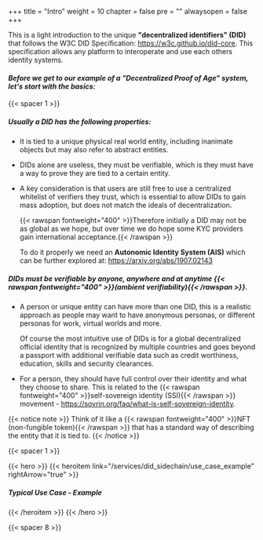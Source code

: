 


+++
title = "Intro"
weight = 10
chapter = false
pre = ""
alwaysopen = false
+++

This is a light introduction to the unique **"decentralized identifiers" (DID)** that follows the W3C DID Specification: https://w3c.github.io/did-core. 
This specification allows any platform to interoperate and use each others identity systems.

#### *Before we get to our example of a "Decentralized Proof of Age" system, let's start with the basics:*

{{< spacer 1 >}}

##### Usually a DID has the following properties:

- It is tied to a unique physical real world entity, including inanimate objects but may also refer to abstract entities.

- DIDs alone are useless, they must be verifiable, which is they must have a way to prove they are tied to a certain entity.
    
- A key consideration is that users are still free to use a centralized whitelist of verifiers they trust, which is essential to 
    allow DIDs to gain mass adoption, but does not match the ideals of decentralization.
    
    {{< rawspan fontweight="400" >}}Therefore initially a DID may not be as global as we hope, but over time we do hope some KYC providers gain 
    international acceptance.{{< /rawspan >}}
    
    To do it properly we need an **Autonomic Identity System (AIS)** which can be further explored at: https://arxiv.org/abs/1907.02143  
    
##### DIDs must be verifiable by anyone, anywhere and at anytime {{< rawspan fontweight="400" >}}(ambient verifiability){{< /rawspan >}}.

- A person or unique entity can have more than one DID, this is a realistic approach as people may want to have anonymous personas, 
    or different personas for work, virtual worlds and more.   
    
    Of course the most intuitive use of DIDs is for a global decentralized official identity that is recognized by 
    multiple countries and goes beyond a passport with additional verifiable data such as credit worthiness, education,
    skills and security clearances.    
    
- For a person, they should have full control over their identity and what they choose to share. This is related to the
    {{< rawspan fontweight="400" >}}self-sovereign identity (SSI){{< /rawspan >}} movement - https://sovrin.org/faq/what-is-self-sovereign-identity.

{{< notice note >}}
    Think of it like a {{< rawspan fontweight="400" >}}NFT (non-fungible token){{< /rawspan >}} that has a standard way 
    of describing the entity that it is tied to.
{{< /notice >}}

{{< spacer 1 >}}

{{< hero >}}
    {{< heroitem link="/services/did_sidechain/use_case_example" rightArrow="true" >}}
        <h5>Typical Use Case - Example</h5> 
    {{< /heroitem >}}
{{< /hero >}}

{{< spacer 8 >}}
